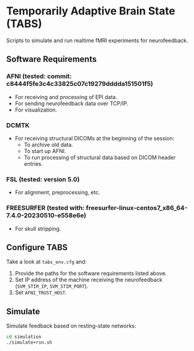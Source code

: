 # Temporarily Adaptive Brain State (TABS)

Scripts to simulate and run realtime fMRI experiments for neurofeedback.

## Software Requirements

### AFNI (tested: commit: c8444f5fe3c4c33825c07c19279dddda151501f5)
- For receiving and processing of EPI data.
- For sending neurofeedback data over TCP/IP.
- For visualization.

### DCMTK
- For receiving structural DICOMs at the beginning of the session:
  - To archive old data.
  - To start up AFNI.
  - To run processing of structural data based on DICOM header entries.

### FSL (tested: version 5.0)
- For alignment, preprocessing, etc.

### FREESURFER (tested with: freesurfer-linux-centos7_x86_64-7.4.0-20230510-e558e6e)
- For skull stripping.

## Configure TABS

Take a look at `tabs_env.cfg` and:
1. Provide the paths for the software requirements listed above.
2. Set IP address of the machine receiving the neurofeedback (`SVM_STIM_IP`, `SVM_STIM_PORT`).
3. Set `AFNI_TRUST_HOST`.

## Simulate

Simulate feedback based on resting-state networks:
```bash
cd simulation
./simulate+rsn.sh
```
